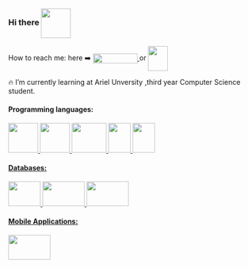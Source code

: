 ### Hi there <img style="vertical-align:middle" src="https://user-images.githubusercontent.com/44750349/124947185-4a944500-e018-11eb-93b8-d3d00114b6c6.png" width="60" height="60" />
How to reach me: here :arrow_right: 
<a href="https://www.linkedin.com/in/avichaynega/" target="_blank">
  <img align="center" src="https://user-images.githubusercontent.com/44750349/124949797-8cbe8600-e01a-11eb-9dbf-4aba9713ad3b.png" width="90" height="20" />
</a>
or 
<a href="mailto:avichay881@gmail.com?">
<img align="center" src="https://icons-for-free.com/iconfiles/png/512/email+gmail+google+internet+message+icon-1320192780259745073.png" width="40" height="50"/>
</a> 


<!--
**avichaynega/avichaynega** is a ✨ _special_ ✨ repository because its `README.md` (this file) appears on your GitHub profile.

Here are some ideas to get you started:

- 🔭 I’m currently working on ...
- 🌱 I’m currently learning ...
- 👯 I’m looking to collaborate on ...
- 🤔 I’m looking for help with ...
- 💬 Ask me about ...
- 📫 How to reach me: ...
- 😄 Pronouns: ...
- ⚡ Fun fact: ...
-->
:fire: I’m currently learning at Ariel Unversity ,third year Computer Science student.

#### Programming languages:

<a href="#">
  <img src="https://upload.wikimedia.org/wikipedia/commons/1/19/C_Logo.png" width="60" height="60" />
  <img src="https://upload.wikimedia.org/wikipedia/commons/thumb/1/18/ISO_C%2B%2B_Logo.svg/1200px-ISO_C%2B%2B_Logo.svg.png" width="60" height="60" /> 
  <img src="https://www.code4kids.d-world.co.il/wp-content/uploads/2018/06/python-logo.png" width="70" height="60" />  
  <img src="https://upload.wikimedia.org/wikipedia/he/0/05/Java_Logo.svg.png" width="45" height="60" />
  <img src="https://upload.wikimedia.org/wikipedia/commons/a/a7/React-icon.svg" width="45" height="60" />
  


#### Databases:

<img src="https://cdn2.iconfinder.com/data/icons/line-design-database-set-4/21/sql-badge-512.png" width="65" height="50"/> 
 <img src="https://upload.wikimedia.org/wikipedia/commons/3/32/Mongo-db-logo.png" width="85" height="50"/> 
 <img src="https://upload.wikimedia.org/wikipedia/commons/b/bd/Firebase_Logo.png" width="85" height="50"/> 

#### Mobile Applications:
<img src="https://www.bugfixblog.com/wp-content/uploads/2017/01/android-studio-logo.png" width="85" height="50"/>
</a>
